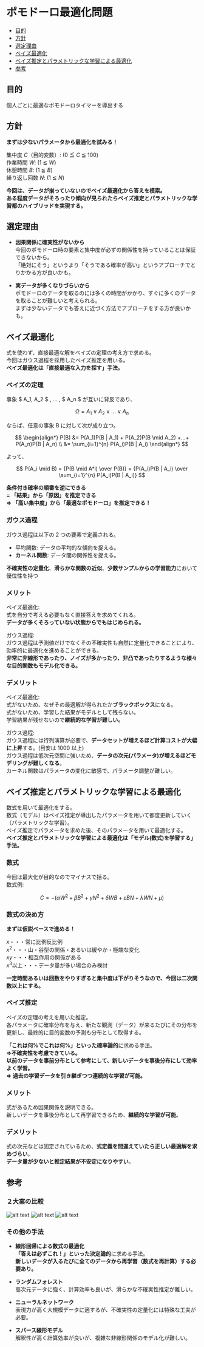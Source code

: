 # ポモドーロ最適化問題

- [目的](#目的)
- [方針](#方針)
- [選定理由](#選定理由)
- [ベイズ最適化](#ベイズ最適化)
- [ベイズ推定とパラメトリックな学習による最適化](#ベイズ推定とパラメトリックな学習による最適化)
- [参考](#参考)

## 目的

個人ごとに最適なポモドーロタイマーを導出する

## 方針

**まずは少ないパラメータから最適化を試みる！**

集中度 $C$（目的変数）: (0 $\leqq$ $C$ $\leqq$ 100)  
作業時間 $W$: (1 $\leqq$ $W$)  
休憩時間 $B$: (1 $\leqq$ $B$)  
繰り返し回数 $N$: (1 $\leqq$ $N$)

**今回は、データが揃っていないのでベイズ最適化から答えを模索。**  
**ある程度データがそろったり傾向が見られたらベイズ推定とパラメトリックな学習都のハイブリッドを実現する。**

## 選定理由

- **因果関係に確実性がないから**  
  今回のポモドーロ時の要素と集中度が必ずの関係性を持っていることは保証できないから。  
  「絶対にそう」というより「そうである確率が高い」というアプローチでとりかかる方が良いかも。

- **実データが多くなりづらいから**  
  ポモドーロのデータを取るのには多くの時間がかかり、すぐに多くのデータを取ることが難しいと考えられる。  
  まずは少ないデータでも答えに近づく方法でアプローチをする方が良いかも。

## ベイズ最適化

式を使わず、直接最適な解をベイズの定理の考え方で求める。  
今回はガウス過程を採用したベイズ推定を用いる。  
**ベイズ最適化は「直接最適な入力を探す」手法。**

### ベイズの定理

事象 $ A_1, A_2 $ , ... , $ A_n $ が互いに背反であり、

$$
\Omega = A_1 \vee A_2 \vee ... \vee A_n
$$

ならば、任意の事象 B に対して次が成り立つ。

$$
\begin{align*}
P(B) &= P(A_1)P(B | A_1) + P(A_2)P(B \mid A_2) +...+ P(A_n)P(B | A_n) \\
&= \sum_{i=1}^{n} P(A_i)P(B | A_i)
\end{align*}
$$

よって、

$$
P(A_i \mid B) = {P(B \mid A*i) \over P(B)} = {P(A_i)P(B | A_i) \over \sum_{i=1}^{n} P(A_i)P(B | A_i)}
$$

**条件付き確率の順番を逆にできる**  
**= 「結果」から「原因」を推定できる**  
**=> 「高い集中度」から「最適なポモドーロ」を推定できる！**

### ガウス過程

ガウス過程は以下の 2 つの要素で定義される。

- 平均関数: データの平均的な傾向を捉える。
- **カーネル関数**: データ間の関係性を捉える。

**不確実性の定量化**、**滑らかな関数の近似**、**少数サンプルからの学習能力**において優位性を持つ

### メリット

ベイズ最適化:  
式を自分で考える必要もなく直接答えを求めてくれる。  
**データが多くそろっていない状態からでもはじめられる。**

ガウス過程:  
ガウス過程は予測値だけでなくその不確実性も自然に定量化できることにより、効率的に最適化を進めることができる。  
**非常に非線形であったり、ノイズが多かったり、非凸であったりするような様々な目的関数もモデル化できる。**

### デメリット

ベイズ最適化:  
式がないため、なぜその最適解が得られたか**ブラックボックス**になる。  
式がないため、学習した結果がモデルとして残らない。  
学習結果が残せないので**継続的な学習が難しい。**

ガウス過程:  
ガウス過程には行列演算が必要で、**データセットが増えるほど計算コストが大幅に上昇**する。(目安は 1000 以上)  
ガウス過程は低次元空間に強いため、**データの次元(パラメータ)が増えるほどモデリングが難しくなる**。  
カーネル関数はパラメータの変化に敏感で、パラメータ調整が難しい。

## ベイズ推定とパラメトリックな学習による最適化

数式を用いて最適化をする。  
数式（モデル）はベイズ推定が導出したパラメータを用いて都度更新していく（パラメトリックな学習）。  
ベイズ推定でパラメータを求めた後、そのパラメータを用いて最適化する。  
**ベイズ推定とパラメトリックな学習による最適化は「モデル(数式)を学習する」手法。**

### 数式

今回は最大化が目的なのでマイナスで括る。  
数式例:

$$
C = -(\alpha W^2 + \beta B^2 + \gamma N^2 + \delta WB + \varepsilon BN + \lambda WN + \mu)
$$

### 数式の決め方

**まずは仮説ベースで進める！**

$x$・・・常に比例反比例  
$x^2$・・・山・谷型の関係・あるいは緩やか・極端な変化  
$xy$・・・相互作用の関係がある  
$x^3$以上・・・データ量が多い場合のみ検討

**一定時間あるいは回数をやりすぎると集中度は下がりそうなので、今回は二次関数以上にする。**

### ベイズ推定

ベイズの定理の考えを用いた推定。  
各パラメータに確率分布を与え、新たな観測（データ）が来るたびにその分布を更新し、最終的に目的変数の予測も分布として取得する。

**「これは何%でこれは何%」**といった**確率論的**に求める手法。  
**=>不確実性を考慮できている。**  
**以前のデータを事前分布として参考にして、新しいデータを事後分布にして効率よく学習。**  
**=> 過去の学習データを引き継ぎつつ連続的な学習が可能。**

### メリット

式があるため因果関係を説明できる。  
新しいデータを事後分布として再学習できるため、**継続的な学習が可能**。

### デメリット

式の次元などは固定されているため、**式定義を間違えていたら正しい最適解を求めづらい**。  
**データ量が少ないと推定結果が不安定になりやすい**。

## 参考

### ２大案の比較

![alt text](image/image0.png)
![alt text](image/image1.png)
![alt text](image/image2.png)

### その他の手法

- **線形回帰による数式の最適化**  
  **「答えは必ずこれ！」**といった**決定論的**に求める手法。  
  **新しいデータが入るたびに全てのデータから再学習（数式を再計算）する必要あり。**

- **ランダムフォレスト**  
  高次元データに強く、計算効率も良いが、滑らかな不確実性推定が難しい。

- **ニューラルネットワーク**  
  表現力が高く大規模データに適するが、不確実性の定量化には特殊な工夫が必要。

- **スパース線形モデル**  
  解釈性が高く計算効率が良いが、複雑な非線形関係のモデル化が難しい。

